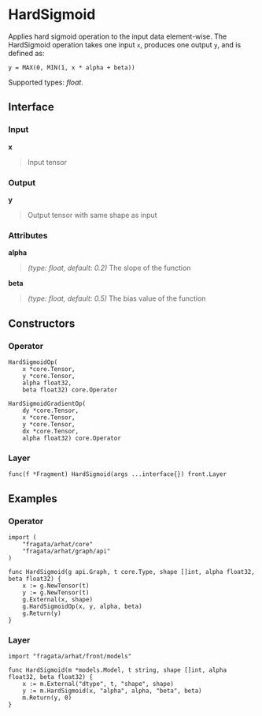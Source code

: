
# HardSigmoid

Applies hard sigmoid operation to the input data element-wise.
The HardSigmoid operation takes one input `x`, produces one output `y`, and is defined as:

    y = MAX(0, MIN(1, x * alpha + beta))

Supported types: *float*.

## Interface

### Input

**x**

>Input tensor

### Output

**y**

>Output tensor with same shape as input

### Attributes

**alpha**

>*(type: float, default: 0.2)* The slope of the function

**beta**

>*(type: float, default: 0.5)* The bias value of the function

## Constructors

### Operator


```
HardSigmoidOp(
    x *core.Tensor,
    y *core.Tensor,
    alpha float32,
    beta float32) core.Operator

HardSigmoidGradientOp(
    dy *core.Tensor,
    x *core.Tensor,
    y *core.Tensor,
    dx *core.Tensor,
    alpha float32) core.Operator
```


### Layer


```
func(f *Fragment) HardSigmoid(args ...interface{}) front.Layer
```


## Examples

### Operator


```
import (
    "fragata/arhat/core"
    "fragata/arhat/graph/api"
)

func HardSigmoid(g api.Graph, t core.Type, shape []int, alpha float32, beta float32) {
    x := g.NewTensor(t)
    y := g.NewTensor(t)
    g.External(x, shape)
    g.HardSigmoidOp(x, y, alpha, beta)
    g.Return(y)
}
```


### Layer


```
import "fragata/arhat/front/models"

func HardSigmoid(m *models.Model, t string, shape []int, alpha float32, beta float32) {
    x := m.External("dtype", t, "shape", shape)
    y := m.HardSigmoid(x, "alpha", alpha, "beta", beta)
    m.Return(y, 0)
}
```

